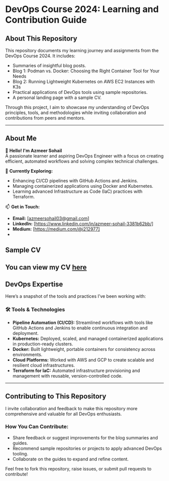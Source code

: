 # DevOps Course 2024: Learning and Contribution Guide  

## About This Repository  
This repository documents my learning journey and assignments from the DevOps Course 2024. It includes:  
- Summaries of insightful blog posts.
- Blog 1: Podman vs. Docker: Choosing the Right Container Tool for Your Needs
- Blog 2: Running Lightweight Kubernetes on AWS EC2 Instances with K3s 
- Practical applications of DevOps tools using sample repositories.  
- A personal landing page with a sample CV.  

Through this project, I aim to showcase my understanding of DevOps principles, tools, and methodologies while inviting collaboration and contributions from peers and mentors.  

---  

## About Me  
👋 **Hello! I'm Azmeer Sohail**  
A passionate learner and aspiring DevOps Engineer with a focus on creating efficient, automated workflows and solving complex technical challenges.  

🔭 **Currently Exploring:**  
- Enhancing CI/CD pipelines with GitHub Actions and Jenkins.  
- Managing containerized applications using Docker and Kubernetes.  
- Learning advanced Infrastructure as Code (IaC) practices with Terraform.  

📫 **Get in Touch:**  
- **Email:** [azmeersohail03@gmail.com]  
- **LinkedIn:** [https://www.linkedin.com/in/azmeer-sohail-3381b62bb/]  
- **Medium:** [https://medium.com/@i212977]
- 
## **Sample CV**
You can view my CV [here](https://github.com/AzmeerSohail/DevOps-Course-2024/blob/main/Azmeer_Resume.pdf)
---  

## DevOps Expertise  
Here’s a snapshot of the tools and practices I’ve been working with:  

### 🛠️ Tools & Technologies  
- **Pipeline Automation (CI/CD):** Streamlined workflows with tools like GitHub Actions and Jenkins to enable continuous integration and deployment.  
- **Kubernetes:** Deployed, scaled, and managed containerized applications in production-ready clusters.  
- **Docker:** Built lightweight, portable containers for consistency across environments.  
- **Cloud Platforms:** Worked with AWS and GCP to create scalable and resilient cloud infrastructures.  
- **Terraform for IaC:** Automated infrastructure provisioning and management with reusable, version-controlled code.  

---  

## Contributing to This Repository  
I invite collaboration and feedback to make this repository more comprehensive and valuable for all DevOps enthusiasts.  

### How You Can Contribute:  
- Share feedback or suggest improvements for the blog summaries and guides.  
- Recommend sample repositories or projects to apply advanced DevOps tooling.  
- Collaborate on the guides to expand and refine content.  

Feel free to fork this repository, raise issues, or submit pull requests to contribute!  
